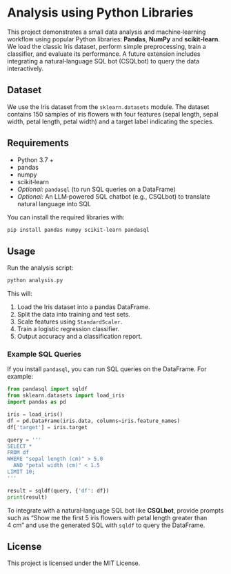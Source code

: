 # Analysis using Python Libraries

This project demonstrates a small data analysis and machine‑learning workflow using popular Python libraries: **Pandas**, **NumPy** and **scikit‑learn**. We load the classic Iris dataset, perform simple preprocessing, train a classifier, and evaluate its performance. A future extension includes integrating a natural‑language SQL bot (CSQLbot) to query the data interactively.

## Dataset

We use the Iris dataset from the `sklearn.datasets` module. The dataset contains 150 samples of iris flowers with four features (sepal length, sepal width, petal length, petal width) and a target label indicating the species.

## Requirements

- Python 3.7 +
- pandas
- numpy
- scikit‑learn
- *Optional:* `pandasql` (to run SQL queries on a DataFrame)
- *Optional:* An LLM‑powered SQL chatbot (e.g., CSQLbot) to translate natural language into SQL

You can install the required libraries with:

```bash
pip install pandas numpy scikit-learn pandasql
```

## Usage

Run the analysis script:

```bash
python analysis.py
```

This will:

1. Load the Iris dataset into a pandas DataFrame.
2. Split the data into training and test sets.
3. Scale features using `StandardScaler`.
4. Train a logistic regression classifier.
5. Output accuracy and a classification report.

### Example SQL Queries

If you install `pandasql`, you can run SQL queries on the DataFrame. For example:

```python
from pandasql import sqldf
from sklearn.datasets import load_iris
import pandas as pd

iris = load_iris()
df = pd.DataFrame(iris.data, columns=iris.feature_names)
df['target'] = iris.target

query = '''
SELECT *
FROM df
WHERE "sepal length (cm)" > 5.0
  AND "petal width (cm)" < 1.5
LIMIT 10;
'''

result = sqldf(query, {'df': df})
print(result)
```

To integrate with a natural‑language SQL bot like **CSQLbot**, provide prompts such as “Show me the first 5 iris flowers with petal length greater than 4 cm” and use the generated SQL with `sqldf` to query the DataFrame.

## License

This project is licensed under the MIT License.
